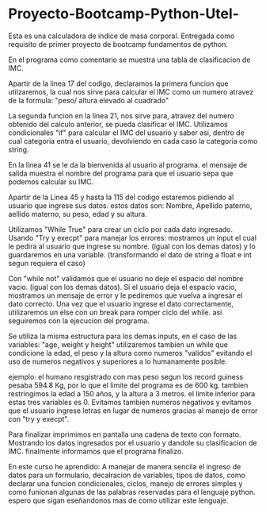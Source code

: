 # Proyecto-Bootcamp-Python-Utel-

Esta es una calculadora de indice de masa corporal.
Entregada como requisito de primer proyecto de bootcamp fundamentos de python.

En el programa como comentario se muestra una tabla de clasificacion de IMC.

Apartir de la linea 17 del codigo, declaramos la primera funcion que utilzaremos,
la cual nos sirve para calcular el IMC como un numero
atravez de la formula: "peso/ altura elevado al cuadrado"

La segunda funcion en la linea 21, nos sirve para, atravez del numero obtenido
del calculo anterior, se pueda clasificar el IMC.
Utilizamos condicionales "if" para calcular el IMC del usuario y saber asi, dentro de cual categoria 
entra el usuario, devolviendo en cada caso la categoria como string.

En la linea 41 se le da la bienvenida al usuario al programa. el mensaje de salida
muestra el nombre del programa para que el usuario sepa que podemos calcular su IMC.

Apartir de la Linea 45 y hasta la 115 del codigo estaremos pidiendo al usuario que
ingrese sus datos.
estos datos son:
Nombre, Apellido paterno, aellido materno, su peso, edad y su altura.

Utilizamos "While True" para crear un ciclo por cada dato ingresado.
Usando "Try y execpt" para manejar los errores: 
mostramos un input el cual le pedira al usuario que ingrese su nombre. 
(igual con los demas datos) y lo guardaremos en una variable. 
(transformando el dato de string a float e int segun requiera el caso)

Con "while not" validamos que el usuario no deje el espacio del nombre vacio.
(igual con los demas datos).
Si el usuario deja el espacio vacio, mostramos un mensaje de error y le pediremos que vuelva a
ingresar el dato correcto. Una vez que el usuario ingrese el dato correctamente,
utilizaremos un else con un break para romper ciclo del while. asi seguiremos con la
ejecucion del programa.

Se utiliza la misma estructura para los demas inputs, en el caso de las variables:
"age, weight y height" utilizaremos tambien un while que condicione la edad, 
el peso y la altura como numeros "validos" evitando el uso de numeros negativos 
y superiores a lo humanamente posible.

ejemplo: el humano resgistrado con mas peso segun los record guiness pesaba
594.8 Kg, por lo que el limite del programa es de 600 kg. 
tambien restringimos la edad a 150 años, 
y la altura a 3 metros.
el limite inferior para estas tres variables es 0.
Evitamos tambien numeros negativos y evitamos que el usuario ingrese letras en lugar
de numeros gracias al manejo de error con "try y execpt".

Para finalizar imprimimos en pantalla una cadena de texto con formato.
Mostrando los datos ingresados por el usuario y dandole su clasificacion de IMC.
finalmente informamos que el programa finalizo.

En este curso he aprendido: 
A manejar de manera sencila el ingreso de datos para un formulario,
decalracion de variables, tipos de datos, como declarar una funcion
condicionales, ciclos, manejo de errores simples
y como funionan algunas de las palabras reservadas para el lenguaje python.
espero que sigan eseñandonos mas de como utilizar este lenguaje.

